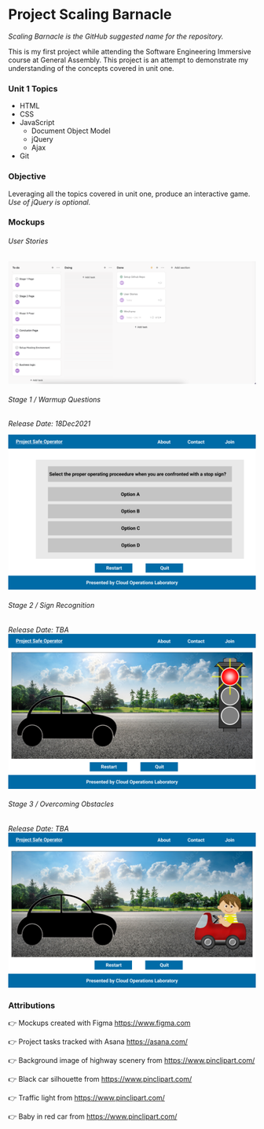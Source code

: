 # Project Scaling Barnacle

_Scaling Barnacle is the GitHub suggested name for the repository._

This is my first project while attending the Software Engineering Immersive course at General Assembly. This project is an attempt to demonstrate my understanding of the concepts covered in unit one.

### Unit 1 Topics
* HTML
* CSS
* JavaScript
  * Document Object Model
  * jQuery
  * Ajax
* Git

### Objective
Leveraging all the topics covered in unit one, produce an interactive game. _Use of jQuery is optional._

### Mockups

###### User Stories
![Asana Project Board](mockups/User_Stories-Asana_Board.png "User Stories - Asana Project Board")

###### Stage 1 / Warmup Questions
_Release Date: 18Dec2021_

![Stage 1 - Sample](mockups/Stage_1-MBP_1440-x-900.png "Stage 1 - Sample Question")

###### Stage 2 / Sign Recognition
_Release Date: TBA_
![Stage 2 - Sample](mockups/Stage_2-MBP_1440-x-900.png "Stage 2 - Sample Rendering")

###### Stage 3 / Overcoming Obstacles
_Release Date: TBA_
![Stage 3 - Sample](mockups/Stage_3-MBP_1440-x-900.png "Stage 3 - Sample Rendering")

### Attributions

👉 Mockups created with Figma https://www.figma.com

👉 Project tasks tracked with Asana https://asana.com/

👉 Background image of highway scenery from https://www.pinclipart.com/

👉 Black car silhouette from https://www.pinclipart.com/

👉 Traffic light from https://www.pinclipart.com/

👉 Baby in red car from https://www.pinclipart.com/